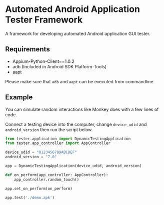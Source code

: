 # Automated Android Application Tester Framework

A framework for developing automated Android application GUI tester.

## Requirements

- Appium-Python-Client==1.0.2
- adb (Included in Android SDK Platform-Tools)
- aapt

Please make sure that `adb` and `aapt` can be executed from commandline.

## Example
You can simulate random interactions like Monkey does with a few lines of code.

Connect a testing device into the computer, change `device_udid` and `android_version` then run the script below.

```python
from tester.application import DynamicTestingApplication
from tester.app_controller import AppController

device_udid = "0123456789ABCDEF"
android_version = "7.0"

app = DynamicTestingApplication(device_udid, android_version)

def on_perform(app_controller: AppController):
    app_controller.random_touch()

app.set_on_perform(on_perform)

app.test('./demo.apk')
```